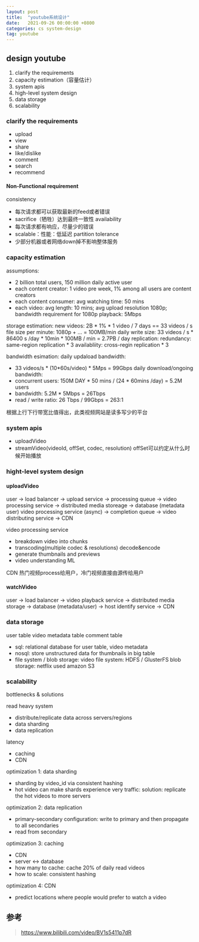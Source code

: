 ```yaml
---
layout: post
title:  "youtube系统设计"
date:   2021-09-26 00:00:00 +0800
categories: cs system-design
tag: youtube
---
```


## design youtube

1. clarify the requirements
2. capacity estimation（容量估计）
3. system apis
4. high-level system design
5. data storage
6. scalability

### clarify the requirements

- upload
- view
- share
- like/dislike
- comment
- search
- recommend

#### Non-Functional requirement

consistency
- 每次请求都可以获取最新的feed或者错误
- sacrifice（牺牲）达到最终一致性
availability
- 每次请求都有响应，尽量少的错误
- scalable：性能：低延迟
partition tolerance
- 少部分机器或者网络down掉不影响整体服务

### capacity estimation

assumptions:
- 2 billion total users, 150 million daily active user
- each content creator: 1 video pre week, 1% among all users are content creators
- each content consumer: avg watching time: 50 mins
- each video: avg length: 10 mins; avg upload resolution 1080p; bandwidth requirement for 1080p playback: 5Mbps

storage estimation:
new videos:
2B * 1% * 1 video / 7 days == 33 videos / s
file size per minute:
1080p + ... = 100MB/min
daily write size:
33 videos / s * 86400 s /day * 10min * 100MB / min = 2.7PB / day
replication:
redundancy: same-region replication * 3
availabliity: cross-regin replication * 3

bandwidth esimation:
daily updaload bandwidth:
- 33 videos/s * (10*60s/video) * 5Mps = 99Gbps
daily download/ongoing bandwidth:
- concurrent users: 150M DAY * 50 mins / (24 * 60mins /day) = 5.2M users
- bandwidth: 5.2M * 5Mbps = 26Tbps
- read / write ratio: 26 Tbps / 99Gbps = 263:1 

根据上行下行带宽比值得出，此类视频网站是读多写少的平台

### system apis

- uploadVideo
- streamVideo(videoId, offSet, codec, resolution) offSet可以约定从什么时候开始播放

### hight-level system design

#### uploadVideo

user -> load balancer -> upload service -> processing queue -> video processing service
                                        -> distributed media storeage
                                        -> database (metadata user)
video processing service (async) -> completion queue -> video distributing service -> CDN

video processing service
- breakdown video into chunks
- transcoding(multiple codec & resolutions) decode&encode
- generate thumbnails and previews
- video understanding ML

CDN
热门视频process给用户，冷门视频直接由源传给用户

#### watchVideo

user -> load balancer -> video playback service -> distributed media storage 
                                                -> database (metadata/user)
                      -> host identify service -> CDN

### data storage

user table
video metadata table
comment table

- sql: relational database for user table, video metadata
- nosql: store unstructured data for thumbnails in big table
- file system / blob storage: video
  file system: HDFS / GlusterFS
  blob storage: netflix used amazon S3

### scalability

bottlenecks & solutions

read heavy system
- distribute/replicate data across servers/regions
- data sharding
- data replication

latency
- caching
- CDN

optimization 1: data sharding
- sharding by video_id via consistent hashing
- hot video can make shards experience very traffic: solution: replicate the hot videos to more servers

optimization 2: data replication
- primary-secondary configuration: write to primary and then propagate to all secondaries
- read from secondary

optimization 3: caching
- CDN
- server <-> database
- how many to cache: cache 20% of daily read videos
- how to scale: consistent hashing

optimization 4: CDN
- predict locations where people would prefer to watch a video

## 参考

> https://www.bilibili.com/video/BV1s5411p7dR